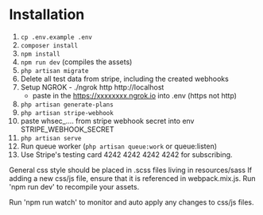 # Installation

1) `cp .env.example .env`
2) `composer install`
3) `npm install`
4) `npm run dev` (compiles the assets)
5) `php artisan migrate`
6) Delete all test data from stripe, including the created webhooks
7) Setup NGROK - ./ngrok http http://localhost
    - paste in the https://xxxxxxxx.ngrok.io into .env (https not http)
8) `php artisan generate-plans`
9) `php artisan stripe-webhook`
10) paste whsec_.... from stripe webhook secret into env STRIPE_WEBHOOK_SECRET
11) `php artisan serve`
12) Run queue worker (`php artisan queue:work` or queue:listen)
13) Use Stripe's testing card 4242 4242 4242 4242 for subscribing.

General css style should be placed in .scss files living in resources/sass
If adding a new css/js file, ensure that it is referenced in webpack.mix.js. Run 'npm run dev' to recompile your assets.

Run 'npm run watch' to monitor and auto apply any changes to css/js files.
